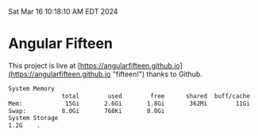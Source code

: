 Sat Mar 16 10:18:10 AM EDT 2024

# Angular Fifteen


This project is live at [https://angularfifteen.github.io](https://angularfifteen.github.io "fifteen!") thanks to Github.

```bash
System Memory
               total        used        free      shared  buff/cache   available
Mem:            15Gi       2.6Gi       1.8Gi       362Mi        11Gi        12Gi
Swap:          8.0Gi       768Ki       8.0Gi
System Storage
1.2G	.
```
